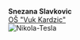 **Snezana Slavkovic**\
[OŠ "Vuk Kardzic"](http://www.osvukkaradzic.edu.rs/)\
![Nikola-Tesla](https://user-images.githubusercontent.com/125125437/218257799-abf01dc1-9e95-4e6f-96e9-96a747228505.jpg)

